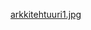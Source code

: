 
[arkkitehtuuri1.jpg](https://github.com/Deca89/ot-harjoitustyo/blob/master/dokumentaatio/kuvat/arkkitehtuuri1.jpg)